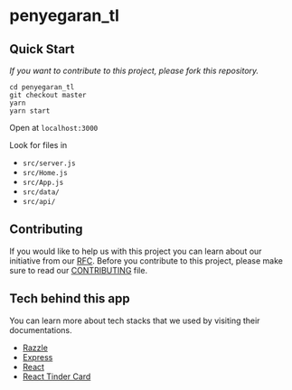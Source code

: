 # penyegaran_tl

## Quick Start

_If you want to contribute to this project, please fork this repository._

```
cd penyegaran_tl
git checkout master
yarn
yarn start
```

Open at `localhost:3000`

Look for files in
- `src/server.js`
- `src/Home.js`
- `src/App.js`
- `src/data/`
- `src/api/`

## Contributing

If you would like to help us with this project you can learn about our initiative from our [RFC](https://ans4175.notion.site/RFC-Penyegaran-TL-Revamp-1ab3bd5aa4e8434e969f4096d7e238bb). Before you contribute to this project, please make sure to read our [CONTRIBUTING](CONTRIBUTING.md) file.

## Tech behind this app

You can learn more about tech stacks that we used by visiting their documentations.

- [Razzle](https://razzlejs.org/)
- [Express](https://expressjs.com/)
- [React](https://reactjs.org/)
- [React Tinder Card](https://github.com/3DJakob/react-tinder-card/)